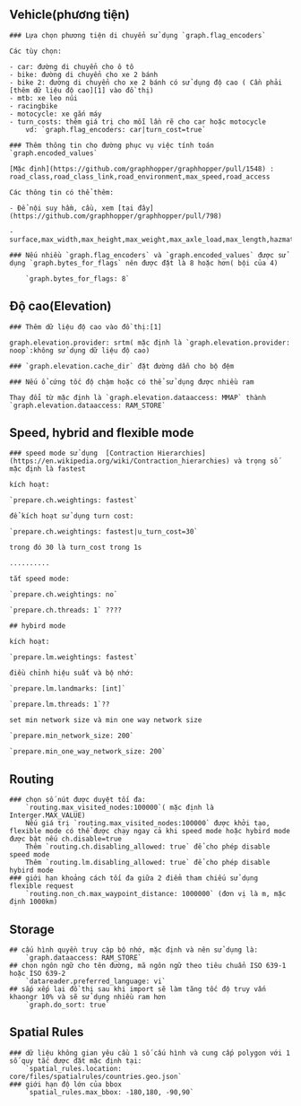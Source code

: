 
## Vehicle(phương tiện)

    ### Lựa chọn phương tiện di chuyển sử dụng `graph.flag_encoders`

    Các tùy chọn:
    
    - car: đường di chuyển cho ô tô
    - bike: đường di chuyển cho xe 2 bánh
    - bike 2: đường di chuyển cho xe 2 bánh có sử dụng độ cao ( Cần phải [thêm dữ liệu độ cao][1] vào đồ thị)
    - mtb: xe leo núi
    - racingbike
    - motocycle: xe gắn máy
    - turn_costs: thêm giá trị cho mỗi lần rẽ cho car hoặc motocycle
        vd: `graph.flag_encoders: car|turn_cost=true`
    
    ### Thêm thông tin cho đường phục vụ việc tính toán `graph.encoded_values`
    
    [Mặc định](https://github.com/graphhopper/graphhopper/pull/1548) : road_class,road_class_link,road_environment,max_speed,road_access 
    
    Các thông tin có thể thêm:
    
    - Để nội suy hầm, cầu, xem [tại đây](https://github.com/graphhopper/graphhopper/pull/798)
    
    - surface,max_width,max_height,max_weight,max_axle_load,max_length,hazmat,hazmat_tunnel,hazmat_water,toll,track_type.

    ### Nếu nhiều `graph.flag_encoders` và `graph.encoded_values` được sử dụng `graph.bytes_for_flags` nên được đặt là 8 hoặc hơn( bội của 4)
    
        `graph.bytes_for_flags: 8`

    
## Độ cao(Elevation)

    ### Thêm dữ liệu độ cao vào đồ thị:[1]
    
    graph.elevation.provider: srtm( mặc định là `graph.elevation.provider: noop`:không sử dụng dữ liệu độ cao)
    
    ### `graph.elevation.cache_dir` đặt đường dẫn cho bộ đệm
    
    ### Nếu ổ cứng tốc độ chậm hoặc có thể sử dụng được nhiều ram
    
    Thay đổi từ mặc định là `graph.elevation.dataaccess: MMAP` thành `graph.elevation.dataaccess: RAM_STORE`
## Speed, hybrid and flexible mode
    ### speed mode sử dụng  [Contraction Hierarchies](https://en.wikipedia.org/wiki/Contraction_hierarchies) và trọng số mặc định là fastest 
    
    kích hoạt:
    
    `prepare.ch.weightings: fastest`
    
    để kích hoạt sử dụng turn cost:
    
    `prepare.ch.weightings: fastest|u_turn_cost=30` 
    
    trong đó 30 là turn_cost trong 1s
    
    ..........
    
    tắt speed mode:
    
    `prepare.ch.weightings: no`
    
    `prepare.ch.threads: 1` ????
    
    ## hybird mode
    
    kích hoạt:
    
    `prepare.lm.weightings: fastest`
    
    điều chỉnh hiệu suất và bộ nhớ:
    
    `prepare.lm.landmarks: [int]`
    
    `prepare.lm.threads: 1`??
    
    set min network size và min one way network size
    
    `prepare.min_network_size: 200`
    
    `prepare.min_one_way_network_size: 200`

## Routing
    ### chọn số nút được duyệt tối đa:
        `routing.max_visited_nodes:100000`( mặc định là Interger.MAX_VALUE)
        Nếu giá trị `routing.max_visited_nodes:100000` được khởi tạo, flexible mode có thể được chạy ngay cả khi speed mode hoặc hybird mode được bật nếu ch.disable=true
        Thêm `routing.ch.disabling_allowed: true` để cho phép disable speed mode
        Thêm `routing.lm.disabling_allowed: true` để cho phép disable hybird mode
    ### giới hạn khoảng cách tối đa giữa 2 điểm tham chiếu sử dụng flexible request 
        `routing.non_ch.max_waypoint_distance: 1000000` (đơn vị là m, mặc định 1000km)

## Storage 
    
    ## cấu hình quyền truy cập bộ nhớ, mặc định và nên sử dụng là:
        `graph.dataaccess: RAM_STORE`
    ## chọn ngôn ngữ cho tên đường, mã ngôn ngữ theo tiêu chuẩn ISO 639-1 hoặc ISO 639-2
        `datareader.preferred_language: vi`
    ## sắp xếp lại đồ thị sau khi import sẽ làm tăng tốc độ truy vấn khaongr 10% và sẽ sử dụng nhiều ram hơn
        `graph.do_sort: true`

## Spatial Rules

    ### dữ liệu không gian yêu cầu 1 số cấu hình và cung cấp polygon với 1 số quy tắc được đặt mặc định tại:
        `spatial_rules.location: core/files/spatialrules/countries.geo.json`
    ### giới hạn độ lớn của bbox
        `spatial_rules.max_bbox: -180,180, -90,90`
    
